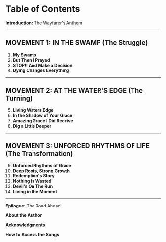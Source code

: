 # Table of Contents

**Introduction:** The Wayfarer's Anthem

---

## MOVEMENT 1: IN THE SWAMP (The Struggle)

1. **My Swamp**
2. **But Then I Prayed**
3. **STOP!! And Make a Decision**
4. **Dying Changes Everything**

---

## MOVEMENT 2: AT THE WATER'S EDGE (The Turning)

5. **Living Waters Edge**
6. **In the Shadow of Your Grace**
7. **Amazing Grace I Did Receive**
8. **Dig a Little Deeper**

---

## MOVEMENT 3: UNFORCED RHYTHMS OF LIFE (The Transformation)

9. **Unforced Rhythms of Grace**
10. **Deep Roots, Strong Growth**
11. **Redemption's Story**
12. **Nothing is Wasted**
13. **Devil's On The Run**
14. **Living in the Moment**

---

**Epilogue:** The Road Ahead

**About the Author**

**Acknowledgments**

**How to Access the Songs**
